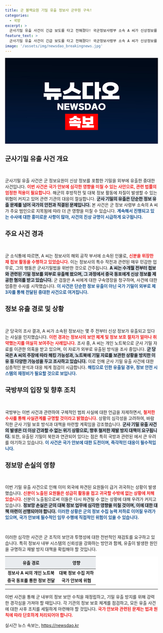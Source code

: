 ```yaml
---
title: 군 블랙요원 기밀 유출 정보사 군무원 구속!
categories:
  - 국방
excerpt: >
  군사기밀 유출 사건이 긴급 보도를 타고 전해졌다! 국군정보사령부 소속 A 씨가 신상정보를 중국 동포에게 유출한 혐의로 구속영장을 발부받았다. 북한 정찰총국과의 연관성도 의혹이 불거져, 국방부는 철저한 수사를 예고했다!
feature_text: >
  군사기밀 유출 사건이 긴급 보도를 타고 전해졌다! 국군정보사령부 소속 A 씨가 신상정보를 중국 동포에게 유출한 혐의로 구속영장을 발부받았다. 북한 정찰총국과의 연관성도 의혹이 불거져, 국방부는 철저한 수사를 예고했다!
image: '/assets/img/newsdao_breakingnews.jpg'
---
```


<p><img src="/assets/img/newsdao_breakingnews.jpg" alt="ranknews 속보" /></p>

<h2 data-ke-size="size26">군사기밀 유출 사건 개요</h2>

<p data-ke-size="size16">&nbsp;</p>

<p>군사기밀 유출 사건은 군 정보요원이 신상 정보를 포함한 기밀을 외부에 유출한 중대한 사건입니다. <b><span style="color: #ee2323;">이번 사건은 국가 안보에 심각한 영향을 미칠 수 있는 사안으로, 관련 법률의 엄정한 적용이 필요합니다.</span></b> 해군의 후방작전 및 대북 정보 활동에 차질이 발생할 수 있는 위협이 커지고 있어 관련 기관의 대응이 절실합니다. <b><span style="background-color: #21538527;">군사 기밀의 유출은 단순한 정보 유출 문제를 넘어 국가의 안전과 직결된 문제입니다.</span></b> 본 사건은 군 정보 사령부 소속의 A 씨가 주요 범인으로 지목됨에 따라 더 큰 영향을 미칠 수 있습니다. <b><span style="color: #1a5490;">계속해서 진행되고 있는 수사에 대한 흥미로운 사항이 많아, 사건의 진상 규명이 시급하게 요구됩니다.</span></b></p>

<h2 data-ke-size="size26">주요 사건 경과</h2>

<p data-ke-size="size16">&nbsp;</p>

<p>군 소식통에 따르면, A 씨는 정보사의 해외 공작 부서에 소속된 인물로, <b><span style="color: #ee2323;">신분을 위장한 채 첩보 활동을 수행하고 있었습니다.</span></b> 이는 정보사의 특수 작전과 관련된 매우 민감한 업무로, 그의 행동은 군사기밀법을 위반한 것으로 간주됩니다. <b><span style="background-color: #21538527;">A 씨는 수개월 전부터 첩보와 관련된 기밀 정보를 외부로 유출해 왔으며, 그 과정에서 중국 동포에게 신상 정보를 제공한 혐의를 받고 있습니다.</span></b> 군 검찰은 A 씨에게 대한 구속영장을 청구하며, 사건에 대한 엄중한 수사를 시작했습니다. <b><span style="color: #1a5490;">이 사건은 단순한 정보 유출이 아닌 국가 기밀이 외부로 제3자를 통해 전달된 중대한 사건으로 여겨집니다.</span></b></p>

<h2 data-ke-size="size26">정보 유출 경로 및 상황</h2>

<p data-ke-size="size16">&nbsp;</p>

<p>군 당국의 조사 결과, A 씨가 소속된 정보사는 몇 주 전부터 신상 정보가 유출되고 있다는 사실을 인지했습니다. <b><span style="color: #ee2323;">이런 경과는 정보사의 보안 체계 및 정보 보호 절차가 얼마나 취약했는지를 여실히 보여주는 사례입니다.</span></b> 조사 중, A 씨는 개인 노트북으로 군사 기밀 자료를 이관한 의혹을 받고 있으며, 이 자료가 외부로 유출된 방식을 조사 중입니다. <b><span style="background-color: #21538527;">군 당국은 A 씨의 주장에 따라 해킹 가능성과, 노트북에 기밀 자료를 보관한 상황을 방치한 이유 등 다양한 가능성을 두고 조사하고 있습니다.</span></b> 이로 인해 군사 기밀 유출 사건에 대한 심층적인 분석과 대응 체계 점검이 시급합니다. <b><span style="color: #1a5490;">해킹으로 인한 유출일 경우, 정보 안전 시스템의 재정비가 필요할 것으로 보입니다.</span></b></p>

<h2 data-ke-size="size26">국방부의 입장 및 향후 조치</h2>

<p data-ke-size="size16">&nbsp;</p>

<p>국방부는 이번 사건과 관련하여 구체적인 범죄 사실에 대한 언급을 자제하면서, <b><span style="color: #ee2323;">철저한 수사를 통해 사실관계를 규명할 것이라고 밝혔습니다.</span></b> 상황의 심각성을 고려하여, 바람직한 군사 기밀 보호 방식과 대책을 마련할 계획임을 강조했습니다. <b><span style="background-color: #21538527;">군사 기밀 유출 사건의 발생은 더 이상 간과할 수 없는 위기 상황으로, 향후 철저한 재발 방지 대책이 요구됩니다.</span></b> 또한, 유출된 기밀이 북한과 연관되어 있다는 점은 특히 국방과 관련된 에서 큰 우려를 야기하고 있습니다. <b><span style="color: #1a5490;">이 사건은 국가 안보에 대한 도전이며, 즉각적인 대응이 필수적입니다.</span></b></p>

<h2 data-ke-size="size26">정보망 손실의 영향</h2>

<p data-ke-size="size16">&nbsp;</p>

<p>이번 기밀 유출 사건으로 인해 이미 외국에 파견된 요원들이 급거 귀국하는 상황이 발생했습니다. <b><span style="color: #ee2323;">신분이 노출된 요원들은 성급히 활동을 접고 귀국할 수밖에 없는 상황에 처해 있습니다.</span></b> 신분이 노출됨으로써 이들은 다시 파견될 수 없는 상황에 대해 우려가 커지고 있습니다. <b><span style="background-color: #21538527;">정보망 손실은 군의 대북 정보 업무에 심각한 영향을 미칠 것이며, 이에 대한 대책 마련이 선행되어야 합니다.</span></b> <b><span style="color: #1a5490;">이러한 상황은 군의 정보 수집 능력 저하로 이어질 우려가 있으며, 국가 안보에 필수적인 임무 수행에 직접적인 위험이 있을 수 있습니다.</span></b></p>

<p data-ke-size="size16">&nbsp;</p>

<p>이러한 심각한 사건은 군 조직의 보안과 투명성에 대한 전반적인 재검토를 요구하고 있습니다. 특히 정보사 내부 시스템의 신뢰성을 강화하는 방안과 함께, 유출이 발생한 원인을 규명하고 재발 방지 대책을 확립해야 할 것입니다. </p>

<table style="width: 100%; border-spacing: 0; border-collapse: collapse; background-color: #ffffff;">
   <thead>
      <tr>
         <th style="text-align: center; padding: 10px; background-color: #e9ecef;">유출 경로</th>
         <th style="text-align: center; padding: 10px; background-color: #e9ecef;">영향</th>
      </tr>
   </thead>
   <tbody>
      <tr>
         <td style="text-align: center; height: 17px;"><b>정보사 A 씨의 개인 노트북</b></td>
         <td style="text-align: center; height: 17px;"><b>대북 정보 수집 저하</b></td>
      </tr>
      <tr>
         <td style="text-align: center; height: 17px;"><b>중국 동포를 통한 정보 전달</b></td>
         <td style="text-align: center; height: 17px;"><b>국가 안보에 위협</b></td>
      </tr>
   </tbody>
</table>

<hr>

<p>이번 사건을 통해 군 내부의 정보 보안 수칙을 재정립하고, 기밀 유출 방지를 위해 강력한 경각심을 가져야 할 때입니다. 각 기관의 정보 보호 체계를 점검하고, 모든 유출 사건에 대한 사후 조치를 세밀하게 마련해야 할 것입니다. <b><span style="color: #ee2323;">국가 안보와 관련된 문제는 법과 원칙에 따라 단호하게 처리되어야 합니다.</span></b></p>
실시간 뉴스 속보는, <a href="https://newsdao.kr" rel="dofollow">https://newsdao.kr</a>


